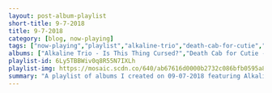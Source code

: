 ```yaml
---
layout: post-album-playlist
short-title: 9-7-2018
title: 9-7-2018
category: [blog, now-playing]
tags: ["now-playing","playlist","alkaline-trio","death-cab-for-cutie","animal-collective","saintseneca","third-eye-blind","interpol","say-hi","cults","murder-by-death","coheed-and-cambria","milo-greene"]
albums: ["Alkaline Trio - Is This Thing Cursed?","Death Cab for Cutie - Thank You for Today","Animal Collective - Tangerine Reef","Saintseneca - Pillar of Na","Third Eye Blind - Thanks for Everything","Interpol - Marauder","Say Hi - Caterpillar Centipede","Cults - Motels","Murder By Death - The Other Shore","Coheed and Cambria - Creatures of the Gutter","Milo Greene - Adult Contemporary"]
playlist-id: 6Ly5TBBWiv0q8R55N7IXLh
playlist-img: https://mosaic.scdn.co/640/ab67616d0000b2732c086bfb0595a8320b7cf55eab67616d0000b2732eeba9e3f8c2eeeae374f607ab67616d0000b2732fa599663faf485873fde9efab67616d0000b27397bf91e5ecee3470d063614f
summary: "A playlist of albums I created on 09-07-2018 featuring Alkaline Trio, Death Cab for Cutie, Animal Collective, Saintseneca, Third Eye Blind, Interpol, Say Hi, Cults, Murder By Death, Coheed and Cambria, and Milo Greene"
---
```

